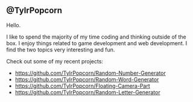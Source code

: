 @TylrPopcorn
-----
Hello. 

I like to spend the majority of my time coding and thinking outside of the box. I enjoy things related to game development and web development. I find the two topics very interesting and fun.

Check out some of my recent projects:
- https://github.com/TylrPopcorn/Random-Number-Generator
- https://github.com/TylrPopcorn/Random-Word-Generator
- https://github.com/TylrPopcorn/Floating-Camera-Part
- https://github.com/TylrPopcorn/Random-Letter-Generator
